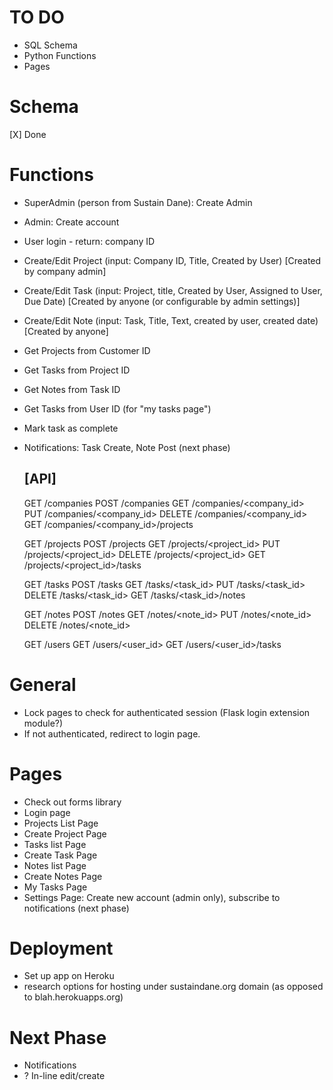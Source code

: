 TO DO
=====
* SQL Schema
* Python Functions
* Pages


Schema
======
[X] Done

Functions
=========
* SuperAdmin (person from Sustain Dane): Create Admin
* Admin: Create account
* User login - return: company ID
* Create/Edit Project (input: Company ID, Title, Created by User)   [Created by company admin]
* Create/Edit Task (input: Project, title, Created by User, Assigned to User, Due Date)  [Created by anyone (or configurable by admin settings)]
* Create/Edit Note  (input: Task, Title, Text, created by user, created date) [Created by anyone]
* Get Projects from Customer ID
* Get Tasks from Project ID
* Get Notes from Task ID
* Get Tasks from User ID (for "my tasks page")
* Mark task as complete
* Notifications: Task Create, Note Post (next phase)

	[API]
	--------------------
	GET     /companies
	POST    /companies
	GET     /companies/<company_id>
	PUT     /companies/<company_id>
	DELETE  /companies/<company_id>
	GET     /companies/<company_id>/projects

	GET     /projects
	POST    /projects
	GET     /projects/<project_id>
	PUT     /projects/<project_id>
	DELETE  /projects/<project_id>
	GET     /projects/<project_id>/tasks

	GET     /tasks
	POST    /tasks
	GET     /tasks/<task_id>
	PUT     /tasks/<task_id>
	DELETE  /tasks/<task_id>
	GET     /tasks/<task_id>/notes

	GET     /notes
	POST    /notes
	GET     /notes/<note_id>
	PUT     /notes/<note_id>
	DELETE  /notes/<note_id>

	GET     /users
	GET     /users/<user_id>
	GET     /users/<user_id>/tasks



General
=======
* Lock pages to check for authenticated session (Flask login extension module?)
* If not authenticated, redirect to login page.

Pages
=====
* Check out forms library 
* Login page
* Projects List Page
* Create Project Page
* Tasks list Page
* Create Task Page
* Notes list Page
* Create Notes Page
* My Tasks Page
* Settings Page: Create new account (admin only), subscribe to notifications (next phase)

Deployment
==========
* Set up app on Heroku
* research options for hosting under sustaindane.org domain (as opposed to blah.herokuapps.org)

Next Phase
==========
* Notifications
* ? In-line edit/create
